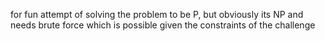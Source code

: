 for fun attempt of solving the problem to be P, but obviously its NP and needs brute force which is possible given the constraints of the challenge